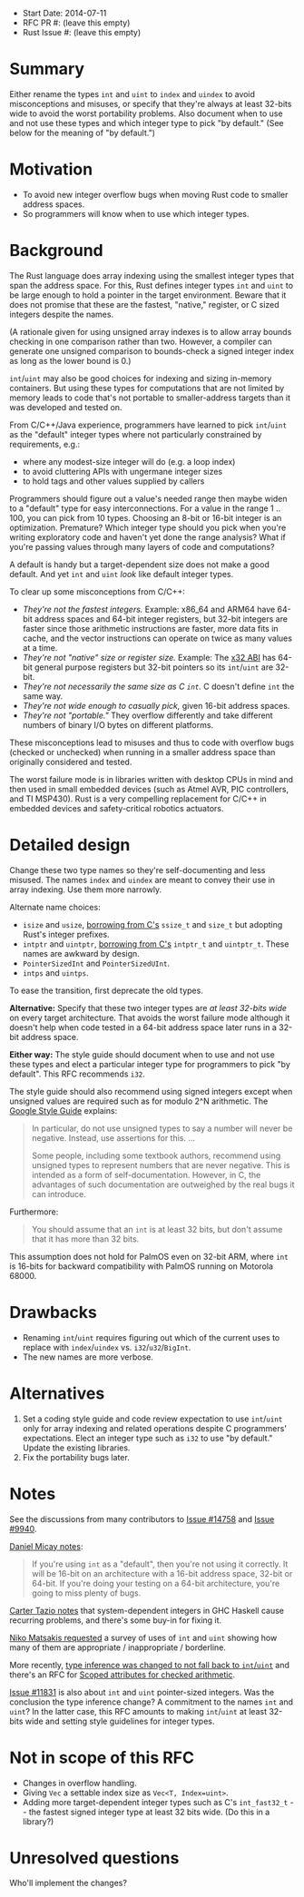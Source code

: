 - Start Date: 2014-07-11
- RFC PR #: (leave this empty)
- Rust Issue #: (leave this empty)

# Summary

Either rename the types `int` and `uint` to `index` and `uindex` to avoid
misconceptions and misuses, or specify that they're always at least 32-bits wide
to avoid the worst portability problems. Also document when to use and not use
these types and which integer type to pick "by default." (See below for the
meaning of "by default.")


# Motivation

  - To avoid new integer overflow bugs when moving Rust code to smaller address spaces.
  - So programmers will know when to use which integer types.


# Background

The Rust language does array indexing using the smallest integer types that span
the address space. For this, Rust defines integer types `int` and `uint` to be
large enough to hold a pointer in the target environment. Beware that it does
not promise that these are the fastest, "native," register, or C sized integers
despite the names.

(A rationale given for using unsigned array indexes is to allow array bounds
checking in one comparison rather than two. However, a compiler can generate one
unsigned comparison to bounds-check a signed integer index as long as the lower
bound is 0.)

`int`/`uint` may also be good choices for indexing and sizing in-memory
containers. But using these types for computations that are not limited by
memory leads to code that's not portable to smaller-address targets than it was
developed and tested on.

From C/C++/Java experience, programmers have learned to pick `int`/`uint`
as the "default" integer types where not particularly constrained by
requirements, e.g.:

  * where any modest-size integer will do (e.g. a loop index)
  * to avoid cluttering APIs with ungermane integer sizes
  * to hold tags and other values supplied by callers

Programmers should figure out a value's needed range then maybe widen to
a "default" type for easy interconnections. For a value in the range 1 .. 100,
you can pick from 10 types. Choosing an 8-bit or 16-bit integer is an
optimization. Premature? Which integer type should you pick when you're writing
exploratory code and haven't yet done the range analysis? What if you're passing
values through many layers of code and computations?

A default is handy but a target-dependent size does not make a good default. And
yet `int` and `uint` _look_ like default integer types.

To clear up some misconceptions from C/C++:

  * _They're not the fastest integers._ Example: x86_64 and ARM64 have 64-bit address spaces and 64-bit integer registers, but 32-bit integers are faster since those arithmetic instructions are faster, more data fits in cache, and the vector instructions can operate on twice as many values at a time.
  * _They're not "native" size or register size._ Example: The [x32 ABI](https://en.wikipedia.org/wiki/X32_ABI) has 64-bit general purpose registers but 32-bit pointers so its `int`/`uint` are 32-bit.
  * _They're not necessarily the same size as C `int`._ C doesn't define `int` the same way.
  * _They're not wide enough to casually pick,_ given 16-bit address spaces.
  * _They're not "portable."_ They overflow differently and take different numbers of binary I/O bytes on different platforms.

These misconceptions lead to misuses and thus to code with overflow bugs
(checked or unchecked) when running in a smaller address space than originally
considered and tested.

The worst failure mode is in libraries written with desktop CPUs in mind and
then used in small embedded devices (such as Atmel AVR, PIC controllers, and TI
MSP430). Rust is a very compelling replacement for C/C++ in embedded devices
and safety-critical robotics actuators.


# Detailed design

Change these two type names so they're self-documenting and less misused. The
names `index` and `uindex` are meant to convey their use in array indexing. Use
them more narrowly.

Alternate name choices:

  - `isize` and `usize`, [borrowing from C's](http://en.cppreference.com/w/cpp/types/integer) `ssize_t` and `size_t` but adopting Rust's integer prefixes.
  - `intptr` and `uintptr`, [borrowing from C's](http://en.cppreference.com/w/cpp/types/integer) `intptr_t` and `uintptr_t`. These names are awkward by design.
  - `PointerSizedInt` and `PointerSizedUInt`.
  - `intps` and `uintps`.

To ease the transition, first deprecate the old types.

**Alternative:** Specify that these two integer types are _at least 32-bits
wide_ on every target architecture. That avoids the worst failure mode although
it doesn't help when code tested in a 64-bit address space later runs in a
32-bit address space.

**Either way:** The style guide should document when to use and not use these
types and elect a particular integer type for programmers to pick "by default".
This RFC recommends `i32`.

The style guide should also recommend using signed integers except when unsigned values are required such as for modulo 2^N arithmetic. The
[Google Style Guide](http://google-styleguide.googlecode.com/svn/trunk/cppguide.xml#Integer_Types) explains:

> In particular, do not use unsigned types to say a number will never be negative. Instead, use assertions for this. ...
>
> Some people, including some textbook authors, recommend using unsigned types to represent numbers that are never negative. This is intended as a form of self-documentation. However, in C, the advantages of such documentation are outweighed by the real bugs it can introduce.

Furthermore:

> You should assume that an `int` is at least 32 bits, but don't assume that it has more than 32 bits.

This assumption does not hold for PalmOS even on 32-bit ARM, where `int` is
16-bits for backward compatibility with PalmOS running on Motorola 68000.


# Drawbacks

  - Renaming `int`/`uint` requires figuring out which of the current uses to replace with `index`/`uindex` vs. `i32`/`u32`/`BigInt`.
  - The new names are more verbose.


# Alternatives

  1. Set a coding style guide and code review expectation to use `int`/`uint` only for array indexing and related operations despite C programmers' expectations. Elect an integer type such as `i32` to use "by default." Update the existing libraries.
  2. Fix the portability bugs later.


# Notes

See the discussions from many contributors to [Issue #14758](https://github.com/rust-lang/rust/issues/14758) and [Issue #9940](https://github.com/rust-lang/rust/issues/9940).

[Daniel Micay notes](https://github.com/rust-lang/rust/issues/9940#issuecomment-32104831):

> If you're using `int` as a "default", then you're not using it correctly. It
> will be 16-bit on an architecture with a 16-bit address space, 32-bit or
> 64-bit. If you're doing your testing on a 64-bit architecture, you're going to
> miss plenty of bugs.

[Carter Tazio notes](https://github.com/rust-lang/rust/issues/9940#issuecomment-32088729)
that system-dependent integers in GHC Haskell cause recurring problems, and
there's some buy-in for fixing it.

[Niko Matsakis requested](https://github.com/rust-lang/rust/issues/9940#issuecomment-32119318)
a survey of uses of `int` and `uint` showing how many of them are
appropriate / inappropriate / borderline.

More recently, [type inference was changed to not fall back to `int`/`uint`](https://github.com/rust-lang/rust/issues/6023) and there's an RFC for
[Scoped attributes for checked arithmetic](https://github.com/rust-lang/rfcs/pull/146).

[Issue #11831](https://github.com/rust-lang/rust/issues/11831) is also about
`int` and `uint` pointer-sized integers. Was the conclusion the type inference
change? A commitment to the names `int` and `uint`? In the latter case, this
RFC amounts to making `int`/`uint` at least 32-bits wide and setting style
guidelines for integer types.


# Not in scope of this RFC

  * Changes in overflow handling.
  * Giving `Vec` a settable index size as `Vec<T, Index=uint>`.
  * Adding more target-dependent integer types such as C's `int_fast32_t` -- the fastest signed integer type at least 32 bits wide. (Do this in a library?)


# Unresolved questions

Who'll implement the changes?
